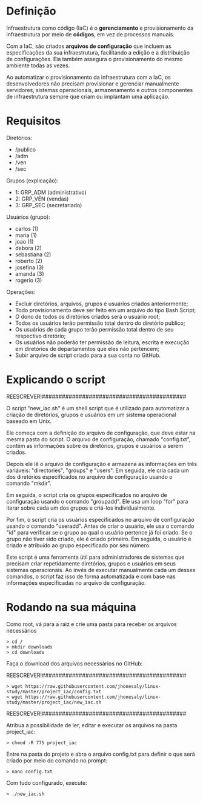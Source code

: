 # Definição

Infraestrutura como código (IaC) é o **gerenciamento** e provisionamento da infraestrutura por meio de **códigos**, em vez de processos manuais.

Com a IaC, são criados **arquivos de configuração** que incluem as especificações da sua infraestrutura, facilitando a edição e a distribuição de configurações. Ela também assegura o provisionamento do mesmo ambiente todas as vezes. 

Ao automatizar o provisionamento da infraestrutura com a IaC, os desenvolvedores não precisam provisionar e gerenciar manualmente servidores, sistemas operacionais, armazenamento e outros componentes de infraestrutura sempre que criam ou implantam uma aplicação.

# Requisitos

Diretórios:

- /publico
- /adm
- /ven
- /sec

Grupos (explicação):

- 1: GRP_ADM (administrativo)
- 2: GRP_VEN (vendas)
- 3: GRP_SEC (secretariado)

Usuários (grupo):

- carlos (1)
- maria (1)
- joao (1)
- debora (2)
- sebastiana (2)
- roberto (2)
- josefina (3)
- amanda (3)
- rogerio (3)

Operações:

- Excluir diretórios, arquivos, grupos e usuários criados anteriormente;
- Todo provisionamento deve ser feito em um arquivo do tipo Bash Script;
- O dono de todos os diretórios criados será o usuário root;
- Todos os usuários terão permissão total dentro do diretório publico;
- Os usuários de cada grupo terão permissão total dentro de seu respectivo diretório;
- Os usuários não poderão ter permissão de leitura, escrita e execução em diretórios de departamentos que eles não pertencem;
- Subir arquivo de script criado para a sua conta no GitHub.

# Explicando o script

REESCREVER!###########################################

O script "new_iac.sh" é um shell script que é utilizado para automatizar a criação de diretórios, grupos e usuários em um sistema operacional baseado em Unix.

Ele começa com a definição do arquivo de configuração, que deve estar na mesma pasta do script. O arquivo de configuração, chamado "config.txt", contém as informações sobre os diretórios, grupos e usuários a serem criados.

Depois ele lê o arquivo de configuração e armazena as informações em três variáveis: "directories", "groups" e "users". Em seguida, ele cria cada um dos diretórios especificados no arquivo de configuração usando o comando "mkdir".

Em seguida, o script cria os grupos especificados no arquivo de configuração usando o comando "groupadd". Ele usa um loop "for" para iterar sobre cada um dos grupos e criá-los individualmente.

Por fim, o script cria os usuários especificados no arquivo de configuração usando o comando "useradd". Antes de criar o usuário, ele usa o comando "id" para verificar se o grupo ao qual o usuário pertence já foi criado. Se o grupo não tiver sido criado, ele é criado primeiro. Em seguida, o usuário é criado e atribuído ao grupo especificado por seu número.

Este script é uma ferramenta útil para administradores de sistemas que precisam criar repetidamente diretórios, grupos e usuários em seus sistemas operacionais. Ao invés de executar manualmente cada um desses comandos, o script faz isso de forma automatizada e com base nas informações especificadas no arquivo de configuração.

# Rodando na sua máquina

Como root, vá para a raiz e crie uma pasta para receber os arquivos necessários

    > cd /
    > mkdir downloads
    > cd downloads

Faça o download dos arquivos necessários no GitHub:

REESCREVER!###########################################

    > wget https://raw.githubusercontent.com/jhonesaly/linux-study/master/project_iac/config.txt
    > wget https://raw.githubusercontent.com/jhonesaly/linux-study/master/project_iac/new_iac.sh

REESCREVER!###########################################

Atribua a possibilidade de ler, editar e executar os arquivos na pasta project_iac:

    > chmod -R 775 project_iac

Entre na pasta do projeto e abra o arquivo config.txt para definir o que será criado por meio do comando no prompt:

    > nano config.txt

Com tudo configurado, execute: 

    > ./new_iac.sh
